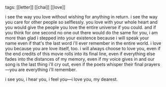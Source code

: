 tags: [[letter]] [[chai]] [[love]]

i see the way you love without wishing for anything in return. i see the way you care for other people so selflessly. you love with your whole heart and you would give the people you love the entire universe if you could. and if you think for one second no one out there would do the same for you, i am more than glad i stepped into your existence because i will speak your name even if that's the last word i'll ever remember in the entire world. i love you because you are love itself, too. i will always choose to love you, even if the end credits of this movie rolls into its final line, even if everything else fades into the distances of my memory, even if my voice gives in and our song is the last thing i'll cry out, even if the poets whisper their final prayers—you are everything i'll remember. 

i see you, i hear you, i feel you—i love you, my dearest.